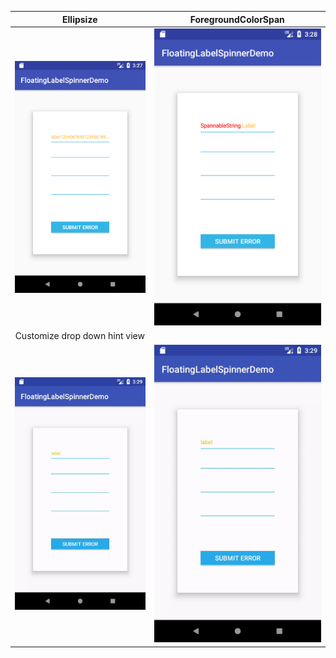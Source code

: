|Ellipsize|ForegroundColorSpan|
|:---:|:---:|
|![](../art/ellipsize_en.png)|![](../art/spannable_string_en.png)|
|Customize drop down hint view||
|![](../art/customize_spinner_hint_en.gif)|![](../art/customize_spinner_hint_en_2.gif)|
